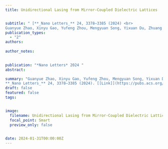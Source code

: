 ```yaml
---
title: Unidirectional Lasing from Mirror-Coupled Dielectric Lattices


subtitle: " [**_Nano Letters_** 24, 3378–3385 (2024) <br> 
Guanyue Zhao, Xinyu Gao, Yufeng Zhou, Mengyuan Song, Yixuan Du, Zhuang Li, Jun Guan*, Yangjian Cai*, and Xianyu Ao* ](https://pubs.acs.org/doi/10.1021/acs.nanolett.3c05038)"
publication_types:
  - "2"
authors: 
  
author_notes:
  

publication: "*Nano Letters* 2024 "
abstract: 

summary: "Guanyue Zhao, Xinyu Gao, Yufeng Zhou, Mengyuan Song, Yixuan Du, Zhuang Li, Jun Guan*, Yangjian Cai*, and Xianyu Ao*  <br>
**_Nano Letters_** 24, 3378–3385 (2024). [[Link]](https://pubs.acs.org/doi/10.1021/acs.nanolett.3c05038)"
draft: false
featured: false
tags:


image:
  filename: Unidirectional Lasing from Mirror-Coupled Dielectric Lattices.jpg
  focal_point: Smart
  preview_only: false

 
date: 2024-01-31T00:00:00Z
---
```






